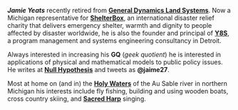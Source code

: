 ***Jamie Yeats*** recently retired from [**General Dynamics Land Systems**](http:www.gdls.com).  Now a Michigan representative for [**ShelterBox**](http://www.shelterboxUSA.org), an international disaster relief charity that delivers emergency shelter, warmth and dignity to people affected by disaster worldwide, he is also the founder and principal of [**Y8S**](http://www.y8s.org), a program management and systems engineering consultancy in Detroit.

Always interested in increasing his **GQ** (*geek quotient*) he is interested in applications of physical and mathematical models to public policy issues.  He writes  at [**Null Hypothesis**](http://www.y8s.org/blog) and tweets as **@jaime27**.  

Most at home on (and in) the [**Holy Waters**](http://www.michigan.gov/dnr/0,4570,7-153-10366_46403_59159-194797--,00.html) of the Au Sable river in northern Michigan his interests include fly fishing, building and using wooden boats, cross country skiing, and [**Sacred Harp**](http://fasola.org) singing.